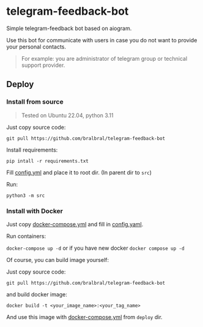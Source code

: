 # telegram-feedback-bot

Simple telegram-feedback bot based on aiogram.

Use this bot for communicate with users in case you do not want to provide your personal contacts. 

> For example: you are administrator of telegram group or technical support provider.

## Deploy

### Install from source

> Tested on Ubuntu 22.04, python 3.11

Just copy source code:

`git pull https://github.com/bralbral/telegram-feedback-bot`

Install requirements:

`pip intall -r requirements.txt`

Fill [config.yml](./deploy/example.config.yaml) and place it to root dir. (In parent dir to `src`)

Run:

`python3 -m src`

### Install with Docker

Just copy [docker-compose.yml](./deploy/example.docker-compose.yml) and fill in  [config.yaml](./deploy/example.config.yaml).

Run containers:

`docker-compose up -d` or if you have new docker `docker compose up -d`

Of course, you can build image yourself:

Just copy source code:

`git pull https://github.com/bralbral/telegram-feedback-bot`

and build docker image:

`docker build -t <your_image_name>:<your_tag_name>`

And use this image with [docker-compose.yml](./deploy/example.docker-compose.yml) from `deploy` dir.
